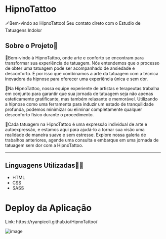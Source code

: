 # HipnoTattoo 

<p> 🩹Bem-vindo ao HipnoTattoo! Seu contato direto com o Estudio de Tatuagens Indolor  </p>

<h2> Sobre o Projeto🧾</h2>

<p>
🤗Bem-vindo à HipnoTattoo, onde arte e conforto se encontram para transformar sua experiência de tatuagem. Nós entendemos que o processo de obter uma tatuagem pode ser acompanhado de ansiedade e desconforto. É por isso que combinamos a arte da tatuagem com a técnica inovadora da hipnose para oferecer uma experiência única e sem dor.

🌊Na HipnoTattoo, nossa equipe experiente de artistas e terapeutas trabalha em conjunto para garantir que sua jornada de tatuagem seja não apenas esteticamente gratificante, mas também relaxante e memorável. Utilizando a hipnose como uma ferramenta para induzir um estado de tranquilidade profunda, podemos minimizar ou eliminar completamente qualquer desconforto físico durante o procedimento.

🎨Cada tatuagem na HipnoTattoo é uma expressão individual de arte e autoexpressão, e estamos aqui para ajudá-lo a tornar sua visão uma realidade de maneira suave e sem estresse. Explore nossa galeria de trabalhos anteriores, agende uma consulta e embarque em uma jornada de tatuagem sem dor com a HipnoTattoo.

</p>

<hr>
<h2>Linguagens Utilizadas👨‍💻</h2>
<ul>
  <li> HTML </li>
  <li> CSS </li>
  <li> SASS </li>
</ul>

<h1>Deploy da Aplicação</h1>
Link: https://ryanpicoli.github.io/HipnoTattoo/

![image](https://github.com/RyanPicoli/HipnoTattoo/assets/159569439/4a8ee938-e2ef-46cf-a241-ae98783bdc16)

